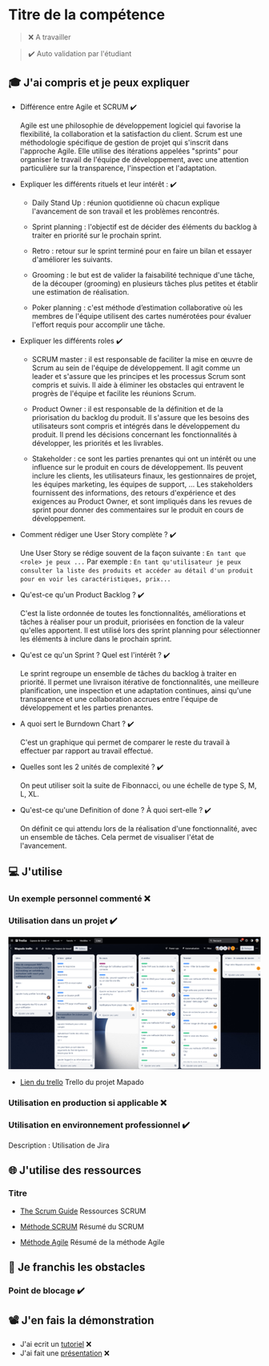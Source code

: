 # Titre de la compétence

> ❌ A travailler

> ✔️ Auto validation par l'étudiant

## 🎓 J'ai compris et je peux expliquer

- Différence entre Agile et SCRUM ✔️

  Agile est une philosophie de développement logiciel qui favorise la flexibilité, la collaboration et la satisfaction du client. 
  Scrum est une méthodologie spécifique de gestion de projet qui s'inscrit dans l'approche Agile. Elle utilise des itérations appelées "sprints" pour organiser le travail de l'équipe de développement, avec une attention particulière sur la transparence, l'inspection et l'adaptation.

- Expliquer les différents rituels et leur intérêt : ✔️

  * Daily Stand Up : réunion quotidienne où chacun explique l'avancement de son travail et les problèmes rencontrés.

  * Sprint planning : l'objectif est de décider des éléments du backlog à traiter en priorité sur le prochain sprint.

  * Retro : retour sur le sprint terminé pour en faire un bilan et essayer d'améliorer les suivants.

  * Grooming : le but est de valider la faisabilité technique d'une tâche, de la découper (grooming) en plusieurs tâches plus petites et établir une estimation de réalisation.

  * Poker planning : c'est méthode d’estimation collaborative où les membres de l'équipe utilisent des cartes numérotées pour évaluer l'effort requis pour accomplir une tâche.

- Expliquer les différents roles ✔️
  * SCRUM master : il est responsable de faciliter la mise en œuvre de Scrum au sein de l'équipe de développement. Il agit comme un leader et s'assure que les principes et les processus Scrum sont compris et suivis. Il aide à éliminer les obstacles qui entravent le progrès de l'équipe et facilite les réunions Scrum.
  
  * Product Owner : il est responsable de la définition et de la priorisation du backlog du produit. Il s'assure que les besoins des utilisateurs sont compris et intégrés dans le développement du produit. Il prend les décisions concernant les fonctionnalités à développer, les priorités et les livrables.
  
  * Stakeholder : ce sont les parties prenantes qui ont un intérêt ou une influence sur le produit en cours de développement. Ils peuvent inclure les clients, les utilisateurs finaux, les gestionnaires de projet, les équipes marketing, les équipes de support, ... Les stakeholders fournissent des informations, des retours d'expérience et des exigences au Product Owner, et sont impliqués dans les revues de sprint pour donner des commentaires sur le produit en cours de développement.

- Comment rédiger une User Story complète ? ✔️

  Une User Story se rédige souvent de la façon suivante :
  `En tant que <role> je peux ...`
  Par exemple : 
  `En tant qu'utilisateur je peux consulter la liste des produits et accéder au détail d'un produit pour en voir les caractéristiques, prix...`

- Qu'est-ce qu'un Product Backlog ? ✔️

  C'est la liste ordonnée de toutes les fonctionnalités, améliorations et tâches à réaliser pour un produit, priorisées en fonction de la valeur qu'elles apportent. Il est utilisé lors des sprint planning pour sélectionner les éléments à inclure dans le prochain sprint.

- Qu'est ce qu'un Sprint ? Quel est l'intérêt ? ✔️

  Le sprint regroupe un ensemble de tâches du backlog à traiter en priorité. Il permet une livraison itérative de fonctionnalités, une meilleure planification, une inspection et une adaptation continues, ainsi qu'une transparence et une collaboration accrues entre l'équipe de développement et les parties prenantes.

- A quoi sert le Burndown Chart ? ✔️

  C'est un graphique qui permet de comparer le reste du travail à effectuer par rapport au travail effectué. 

- Quelles sont les 2 unités de complexité ? ✔️

  On peut utiliser soit la suite de Fibonnacci, ou une échelle de type S, M, L, XL.

- Qu'est-ce qu'une Definition of done ? À quoi sert-elle ? ✔️

  On définit ce qui attendu lors de la réalisation d'une fonctionnalité, avec un ensemble de tâches. Cela permet de visualiser l'état de l'avancement.

## 💻 J'utilise

### Un exemple personnel commenté ❌ 

### Utilisation dans un projet ✔️

![screenshot du trello](../images/trello.png)
- [Lien du trello](https://trello.com/b/NpnI4p3W/mapado-trello)
  Trello du projet Mapado

### Utilisation en production si applicable ❌ 

### Utilisation en environnement professionnel ✔️

Description : Utilisation de Jira 

## 🌐 J'utilise des ressources

### Titre

- [The Scrum Guide](https://www.scrum.org/resources/scrum-guide)
  Ressources SCRUM

- [Méthode SCRUM](https://ignition-program.com/tuto/la-methode-scrum-pour-les-nuls)
  Résumé du SCRUM

- [Méthode Agile](https://asana.com/fr/resources/agile-methodology)
  Résumé de la méthode Agile

## 🚧 Je franchis les obstacles

### Point de blocage ✔️

## 📽️ J'en fais la démonstration

- J'ai ecrit un [tutoriel]() ❌ 
- J'ai fait une [présentation]() ❌ 
